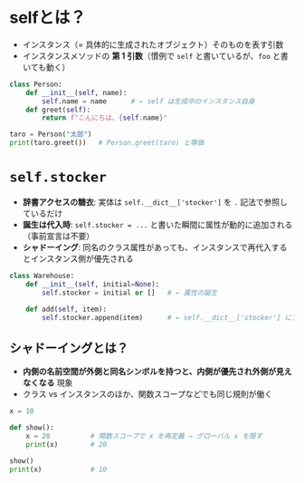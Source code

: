 # selfとは？
- インスタンス（= 具体的に生成されたオブジェクト）そのものを表す引数
- インスタンスメソッドの **第 1 引数**（慣例で `self` と書いているが、`foo` と書いても動く）

```python
class Person:
    def __init__(self, name):
        self.name = name      # ← self は生成中のインスタンス自身
    def greet(self):
        return f"こんにちは、{self.name}"

taro = Person("太郎")
print(taro.greet())   # Person.greet(taro) と等価
```

# `self.stocker`
- **辞書アクセスの糖衣**: 実体は `self.__dict__['stocker']` を `.` 記法で参照しているだけ
- **誕生は代入時**: `self.stocker = ...` と書いた瞬間に属性が動的に追加される（事前宣言は不要）
- **シャドーイング**: 同名のクラス属性があっても、インスタンスで再代入するとインスタンス側が優先される

```python
class Warehouse:
    def __init__(self, initial=None):
        self.stocker = initial or []   # ← 属性の誕生

    def add(self, item):
        self.stocker.append(item)      # ← self.__dict__['stocker'] にアクセス
```

## シャドーイングとは？
- **内側の名前空間が外側と同名シンボルを持つと、内側が優先され外側が見えなくなる** 現象
- クラス vs インスタンスのほか、関数スコープなどでも同じ規則が働く

```python
x = 10

def show():
    x = 20          # 関数スコープで x を再定義 → グローバル x を隠す
    print(x)        # 20

show()
print(x)            # 10
```